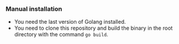 ### Manual installation

* You need the last version of Golang installed.
* You need to clone this repository and build the binary in the root directory with the command `go build`.
